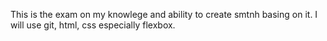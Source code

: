 This is the exam on my knowlege and ability to create smtnh basing on it.
I will use git, html, css especially flexbox. 